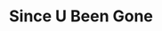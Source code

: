 ---
ee_id_thing: '152'
site: '1'
type: '2'
inv_num: 2010-085
add_credit:
url: 2010-085-since-u-been-gone
title: Since U Been Gone
year: '2010'
display_year: '2010'
medium: Case Logic CD binder filled with CDs
dims: 2 x 12 x 7 inches
pitch: "​CD binder filled with CD’s relating to Kelly Clarkson’s hit single “Since
  U Been Gone”. "
ps:
live_url:
youtube:
https://github.com/coryarcangel/alu:
imgs: since-u-been-gone-2010-085-full-database-ropac.jpg
subheading:
download:
commission:
related:
layout: things-i-made
---